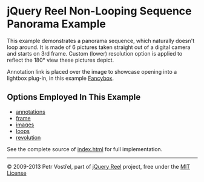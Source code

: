 jQuery Reel Non-Looping Sequence Panorama Example
=================================================

This example demonstrates a panorama sequence, which naturally doesn't loop
around. It is made of 6 pictures taken straight out of a digital camera
and starts on 3rd frame. Custom (lower) resolution option is applied to reflect
the 180° view these pictures depict.

Annotation link is placed over the image to showcase opening into a lightbox
plug-in, in this example [Fancybox][fancybox].

Options Employed In This Example
--------------------------------

- [annotations](http://reel360.org/reel#annotations)
- [frame](http://reel360.org/reel#frame)
- [images](http://reel360.org/reel#images)
- [loops](http://reel360.org/reel#loops)
- [revolution](http://reel360.org/reel#revolution)

See the complete source of [index.html](index.html) for full
implementation.


---
&copy; 2009-2013 Petr Vostřel, part of [jQuery Reel][reel] project, free under the [MIT License][license]



[reel]:http://reel360.org
[license]:https://raw.github.com/introquest/jquery.reel/master/LICENSE.txt
[fancybox]:http://fancybox.net

